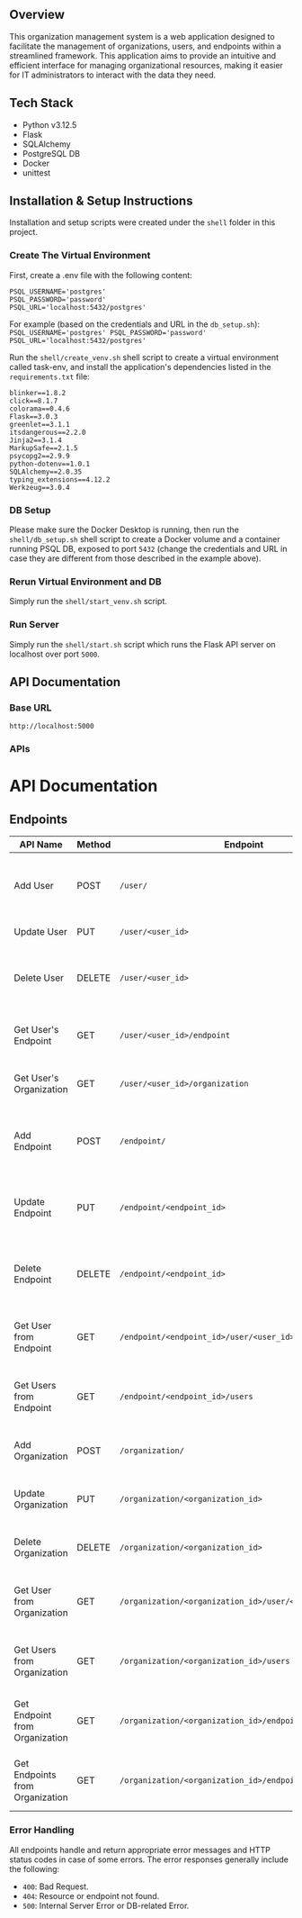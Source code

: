 ## Overview
This organization management system is a web application designed to facilitate the management of organizations, users, and endpoints within a streamlined framework. This application aims to provide an intuitive and efficient interface for managing organizational resources, making it easier for IT administrators to interact with the data they need.

## Tech Stack
- Python v3.12.5
- Flask
- SQLAlchemy
- PostgreSQL DB
- Docker
- unittest

## Installation & Setup Instructions
Installation and setup scripts were created under the `shell` folder in this project.

### Create The Virtual Environment
First, create a .env file with the following content:

```plaintext
PSQL_USERNAME='postgres'
PSQL_PASSWORD='password'
PSQL_URL='localhost:5432/postgres'
```

For example (based on the credentials and URL in the `db_setup.sh`): 
`PSQL_USERNAME='postgres'
PSQL_PASSWORD='password'
PSQL_URL='localhost:5432/postgres'`

Run the `shell/create_venv.sh` shell script to create a virtual environment called task-env, and install the application's dependencies listed in the `requirements.txt` file:
```plaintext
blinker==1.8.2
click==8.1.7
colorama==0.4.6
Flask==3.0.3
greenlet==3.1.1
itsdangerous==2.2.0
Jinja2==3.1.4
MarkupSafe==2.1.5
psycopg2==2.9.9
python-dotenv==1.0.1
SQLAlchemy==2.0.35
typing_extensions==4.12.2
Werkzeug==3.0.4
```

### DB Setup
Please make sure the Docker Desktop is running, then run the `shell/db_setup.sh` shell script to create a Docker volume and a container running PSQL DB, exposed to port `5432` (change the credentials and URL in case they are different from those described in the example above).

### Rerun Virtual Environment and DB
Simply run the `shell/start_venv.sh` script.

### Run Server
Simply run the `shell/start.sh` script which runs the Flask API server on localhost over port `5000`.

## API Documentation
### Base URL

`http://localhost:5000`

### APIs

# API Documentation

## Endpoints

| API Name                             | Method  | Endpoint                                 | Payload                                               | Response                                               | Description                                   |
|--------------------------------------|---------|------------------------------------------|------------------------------------------------------|--------------------------------------------------------|-----------------------------------------------|
| Add User                             | POST    | `/user/`                                 | `{"name": "string", "ep_id": "int"}`         | `{"message": "User added successfully", "user": {"id": user.id, "name": user.name, "endpoint_id": user.endpoint_id, "organization_id": endpoint.organization_id}}` | Create a new user.                           |
| Update User                          | PUT     | `/user/<user_id>`                       | `{"id: "int", "name": "string"||"ep_id": "int"}`         | `{"message": "User updated successfully", "user": {"id": user.id, "name": user.name, "endpoint_id": user.endpoint_id, "organization_id": endpoint.organization_id}}` | Update an existing user by user ID.         |
| Delete User                          | DELETE  | `/user/<user_id>`                       | N/A                                                  | `{"message": "User deleted successfully", "user": {"id": user.id, "name": user.name, "endpoint_id": user.endpoint_id, "organization_id": endpoint.organization_id}}` | Delete a user by user ID.                   |
| Get User's Endpoint                  | GET     | `/user/<user_id>/endpoint`              | N/A                                                  | `{"id": endpoint.id, "name": endpoint.name, "organization_id": endpoint.organization_id}` | Retrieve the endpoint associated with a user.|
| Get User's Organization               | GET     | `/user/<user_id>/organization`          | N/A                                                  | `{"id": organization.id, "name": organization.name}` | Retrieve the organization associated with a user. |
| Add Endpoint                         | POST    | `/endpoint/`                             | `{"name": "string", "organization_id": "int"}`     | `{"message": "Endpoint added successfully", "endpoint": {"id": endpoint.id, "name": endpoint.name, "organization_id": endpoint.organization_id}}` | Create a new endpoint.                       |
| Update Endpoint                      | PUT     | `/endpoint/<endpoint_id>`               | `{"name": "string", "organization_id": "int"}`     | `{"message": "Endpoint updated successfully", "endpoint": {"id": endpoint.id, "name": endpoint.name, "organization_id": endpoint.organization_id}}` | Update an existing endpoint by endpoint ID.  |
| Delete Endpoint                      | DELETE  | `/endpoint/<endpoint_id>`               | N/A                                                  | `{"message": "Endpoint deleted successfully", "endpoint": {"id": endpoint.id, "name": endpoint.name, "organization_id": endpoint.organization_id}}` | Delete an endpoint by endpoint ID.           |
| Get User from Endpoint              | GET     | `/endpoint/<endpoint_id>/user/<user_id>`| N/A                                                  | `{"id": user.id, "name": user.name}`                 | Retrieve a user associated with an endpoint. |
| Get Users from Endpoint             | GET     | `/endpoint/<endpoint_id>/users`         | N/A                                                  | `[{"id": user.id, "name": user.name}, ...]`          | Retrieve all users associated with an endpoint.|
| Add Organization                     | POST    | `/organization/`                         | `{"name": "string"}`                                | `{"message": "Organization added successfully", "organization": {"id": organization.id, "name": organization.name}}` | Create a new organization.                   |
| Update Organization                  | PUT     | `/organization/<organization_id>`       | `{"name": "string"}`                                | `{"message": "Organization updated successfully", "organization": {"id": organization.id, "name": organization.name}}` | Update an existing organization by ID.       |
| Delete Organization                  | DELETE  | `/organization/<organization_id>`       | N/A                                                  | `{"message": "Organization deleted successfully", "organization": {"id": organization.id, "name": organization.name}}` | Delete an organization by ID.                |
| Get User from Organization           | GET     | `/organization/<organization_id>/user/<user_id>` | N/A                                                  | `{"id": user.id, "name": user.name, "endpoint_id": user.endpoint_id, "organization_id": endpoint.organization_id}` | Retrieve a user associated with an organization. |
| Get Users from Organization          | GET     | `/organization/<organization_id>/users` | N/A                                                  | `[{"id": user.id, "name": user.name, "endpoint_id": user.endpoint_id, "organization_id": endpoint.organization_id }, ...]` | Retrieve all users associated with an organization. |
| Get Endpoint from Organization       | GET     | `/organization/<organization_id>/endpoint/<endpoint_id>` | N/A                                                  | `{"id": endpoint.id, "name": endpoint.name, "organization_id": endpoint.organization_id}` | Retrieve an endpoint associated with an organization. |
| Get Endpoints from Organization      | GET     | `/organization/<organization_id>/endpoints` | N/A                                                  | `[{"id": endpoint.id, "name": endpoint.name}, ...]`  | Retrieve all endpoints associated with an organization. |


### Error Handling

All endpoints handle and return appropriate error messages and HTTP status codes in case of some errors. The error responses generally include the following:
- `400`: Bad Request.
- `404`: Resource or endpoint not found.
- `500`: Internal Server Error or DB-related Error.
